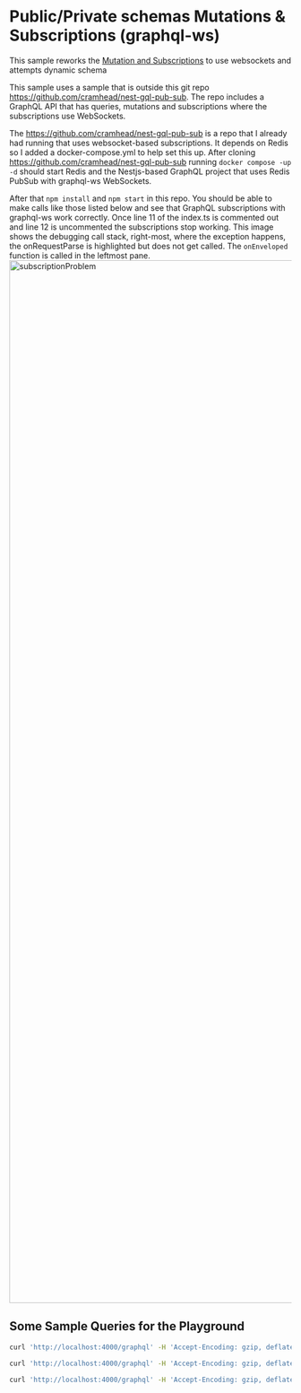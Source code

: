 # Public/Private schemas Mutations & Subscriptions (graphql-ws)

This sample reworks the [Mutation and Subscriptions](https://the-guild.dev/graphql/stitching/handbook/foundation/mutations-and-subscriptions) to use websockets and attempts dynamic schema


This sample uses a sample that is outside this git repo https://github.com/cramhead/nest-gql-pub-sub. The repo includes a GraphQL API that has queries, mutations and subscriptions where the subscriptions use WebSockets.

The https://github.com/cramhead/nest-gql-pub-sub is a repo that I already had running that uses websocket-based subscriptions. It depends on Redis so I added a docker-compose.yml to help set this up. 
After cloning https://github.com/cramhead/nest-gql-pub-sub running `docker compose -up -d` should start Redis and the Nestjs-based GraphQL project that uses Redis PubSub with graphql-ws WebSockets. 

After that `npm install` and `npm start` in this repo.
You should be able to make calls like those listed below and see that GraphQL subscriptions with graphql-ws work correctly. 
Once line 11 of the index.ts is commented out and line 12 is uncommented the subscriptions stop working. This image shows the debugging call stack, right-most, where the exception happens, the onRequestParse is highlighted but does not get called. The `onEnveloped` function is called in the leftmost pane.
<img width="1860" alt="subscriptionProblem" src="https://github.com/cramhead/private-public-graphql-subscriptions/assets/386035/220c706c-b152-4250-8e66-13a5b048451e">

## Some Sample Queries for the Playground

```bash
curl 'http://localhost:4000/graphql' -H 'Accept-Encoding: gzip, deflate, br' -H 'Content-Type: application/json' -H 'Accept: application/json' -H 'Connection: keep-alive' -H 'Origin: altair://-' --data-binary '{"query":"query Author {\n  author(id: 1){\n    firstName\n    lastName\n    id\n  }\n  \n}","variables":{}}' --compressed
```

```bash
curl 'http://localhost:4000/graphql' -H 'Accept-Encoding: gzip, deflate, br' -H 'Content-Type: application/json' -H 'Accept: application/json' -H 'Connection: keep-alive' -H 'Origin: altair://-' --data-binary '{"query":"mutation AddPost { \n    addPost(authorId: 1, title: \"Some new post\"){\n      id\n      title\n      author{\n        id\n        firstName\n        lastName\n      }\n    }\n}","variables":{}}' --compressed
```

```bash
curl 'http://localhost:4000/graphql' -H 'Accept-Encoding: gzip, deflate, br' -H 'Content-Type: application/json' -H 'Accept: application/json' -H 'Connection: keep-alive' -H 'Origin: altair://-' --data-binary '{"query":"subscription PostAdded{\n  postAdded{\n    id\n    title\n    author{\n      id\n      firstName\n      lastName\n    }\n  }\n}","variables":{}}' --compressed

```
